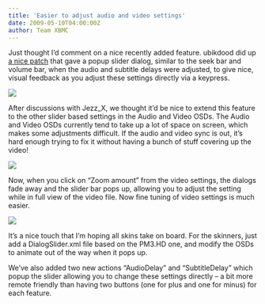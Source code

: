 ```yaml
---
title: 'Easier to adjust audio and video settings'
date: 2009-05-10T04:00:00Z
author: Team XBMC
---
```

Just thought I’d comment on a nice recently added feature. ubikdood did up [a nice patch](http://trac.xbmc.org/ticket/6393 "Patch") that gave a popup slider dialog, similar to the seek bar and volume bar, when the audio and subtitle delays were adjusted, to give nice, visual feedback as you adjust these settings directly via a keypress.

 [![](/sites/default/files/uploads/screenshot003.jpg)](/sites/default/files/uploads/screenshot003.jpg)

 After discussions with Jezz\_X, we thought it’d be nice to extend this feature to the other slider based settings in the Audio and Video OSDs. The Audio and Video OSDs currently tend to take up a lot of space on screen, which makes some adjustments difficult. If the audio and video sync is out, it’s hard enough trying to fix it without having a bunch of stuff covering up the video!

 [![](/sites/default/files/uploads/screenshot000.jpg)](/sites/default/files/uploads/screenshot000.jpg)

 Now, when you click on “Zoom amount” from the video settings, the dialogs fade away and the slider bar pops up, allowing you to adjust the setting while in full view of the video file. Now fine tuning of video settings is much easier.

 [![](/sites/default/files/uploads/screenshot004.jpg)](/sites/default/files/uploads/screenshot004.jpg)

 It’s a nice touch that I’m hoping all skins take on board. For the skinners, just add a DialogSlider.xml file based on the PM3.HD one, and modify the OSDs to animate out of the way when it pops up.

 We’ve also added two new actions “AudioDelay” and “SubtitleDelay” which popup the slider allowing you to change these settings directly – a bit more remote friendly than having two buttons (one for plus and one for minus) for each feature.

 